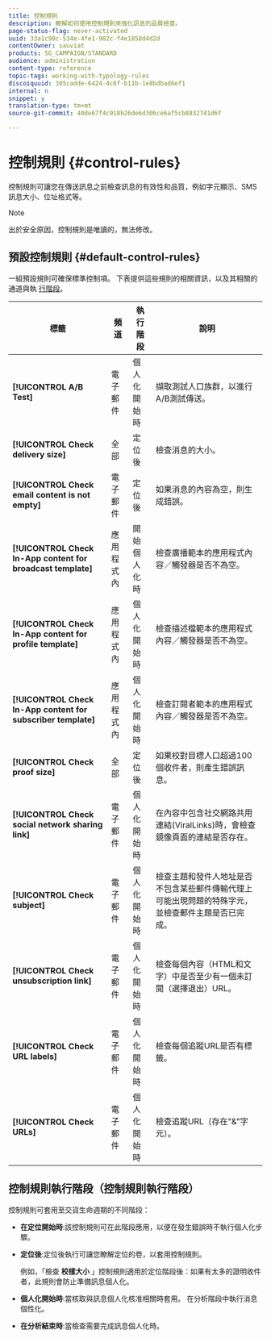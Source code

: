 ```yaml
---
title: 控制規則
description: 瞭解如何使用控制規則來強化訊息的品質檢查。
page-status-flag: never-activated
uuid: 33a1c90c-534e-4fe1-982c-f4e1858d4d2d
contentOwner: sauviat
products: SG_CAMPAIGN/STANDARD
audience: administration
content-type: reference
topic-tags: working-with-typology-rules
discoiquuid: 305cadde-6424-4c6f-b11b-1e8bdbad6ef1
internal: n
snippet: y
translation-type: tm+mt
source-git-commit: 40de67f4c918b26de6d306ce6af5cb8832741d6f

---
```



# 控制規則 {#control-rules}

控制規則可讓您在傳送訊息之前檢查訊息的有效性和品質，例如字元顯示、SMS訊息大小、位址格式等。

>[!NOTE]
>
>出於安全原因，控制規則是唯讀的，無法修改。

## 預設控制規則 {#default-control-rules}

一組預設規則可確保標準控制項。 下表提供這些規則的相關資訊，以及其相關的通道與執 [行階段](#control-rules-execution-phases)。

| 標籤 | 頻道 | 執行階段 | 說明 |
---------|----------|---------|---------
| **[!UICONTROL A/B Test]** | 電子郵件 | 個人化開始時 | 擷取測試人口族群，以進行A/B測試傳送。 |
| **[!UICONTROL Check delivery size]** | 全部 | 定位後 | 檢查消息的大小。 |
| **[!UICONTROL Check email content is not empty]** | 電子郵件 | 定位後 | 如果消息的內容為空，則生成錯誤。 |
| **[!UICONTROL Check In-App content for broadcast template]** | 應用程式內 | 開始個人化時 | 檢查廣播範本的應用程式內容／觸發器是否不為空。 |
| **[!UICONTROL Check In-App content for profile template]** | 應用程式內 | 個人化開始時 | 檢查描述檔範本的應用程式內容／觸發器是否不為空。 |
| **[!UICONTROL Check In-App content for subscriber template]** | 應用程式內 | 個人化開始時 | 檢查訂閱者範本的應用程式內容／觸發器是否不為空。 |
| **[!UICONTROL Check proof size]** | 全部 | 定位後 | 如果校對目標人口超過100個收件者，則產生錯誤訊息。 |
| **[!UICONTROL Check social network sharing link]** | 電子郵件 | 個人化開始時 | 在內容中包含社交網路共用連結(ViralLinks)時，會檢查鏡像頁面的連結是否存在。 |
| **[!UICONTROL Check subject]** | 電子郵件 | 個人化開始時 | 檢查主題和發件人地址是否不包含某些郵件傳輸代理上可能出現問題的特殊字元，並檢查郵件主題是否已完成。 |
| **[!UICONTROL Check unsubscription link]** | 電子郵件 | 個人化開始時 | 檢查每個內容（HTML和文字）中是否至少有一個未訂閱（選擇退出）URL。 |
| **[!UICONTROL Check URL labels]** | 電子郵件 | 個人化開始時 | 檢查每個追蹤URL是否有標籤。 |
| **[!UICONTROL Check URLs]** | 電子郵件 | 個人化開始時 | 檢查追蹤URL（存在&quot;&amp;&quot;字元）。 |

## 控制規則執行階段（控制規則執行階段）

控制規則可套用至交貨生命週期的不同階段：

* **在定位開始時**:該控制規則可在此階段應用，以便在發生錯誤時不執行個人化步驟。

* **定位後**:定位後執行可讓您瞭解定位的卷，以套用控制規則。

   例如，「檢查 **校樣大小** 」控制規則適用於定位階段後：如果有太多的證明收件者，此規則會防止準備訊息個人化。

* **個人化開始時**:當核取與訊息個人化核准相關時套用。 在分析階段中執行消息個性化。

* **在分析結束時**:當檢查需要完成訊息個人化時。
